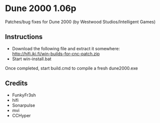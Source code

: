 Dune 2000 1.06p
================================================================================
Patches/bug fixes for Dune 2000 (by Westwood Studios/Intelligent Games)

Instructions
--------------------------------------------------------------------------------

 - Download the following file and extract it somewhere: http://hifi.iki.fi/win-builds-for-cnc-patch.zip
 - Start win-install.bat

Once completed, start build.cmd to compile a fresh dune2000.exe


Credits
--------------------------------------------------------------------------------
 - FunkyFr3sh
 - hifi
 - Sonarpulse
 - mvi
 - CCHyper
